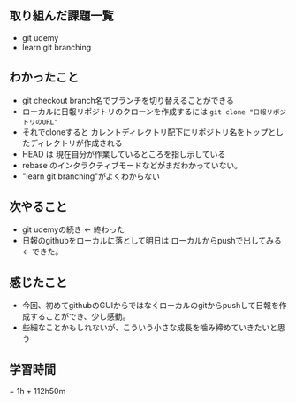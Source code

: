 ## 取り組んだ課題一覧
- git udemy
- learn git branching
## わかったこと
- git checkout branch名でブランチを切り替えることができる
- ローカルに日報リポジトリのクローンを作成するには `git clone "日報リポジトリのURL"`
- それでcloneすると カレントディレクトリ配下にリポジトリ名をトップとしたディレクトリが作成される
- HEAD は 現在自分が作業しているところを指し示している
- rebase のインタラクティブモードなどがまだわかっていない。
- "learn git branching"がよくわからない
## 次やること
- git udemyの続き <- 終わった
- 日報のgithubをローカルに落として明日は ローカルからpushで出してみる <- できた。
## 感じたこと
- 今回、初めてgithubのGUIからではなくローカルのgitからpushして日報を作成することができ、少し感動。
- 些細なことかもしれないが、こういう小さな成長を噛み締めていきたいと思う
## 学習時間
= 1h + 
 112h50m 
